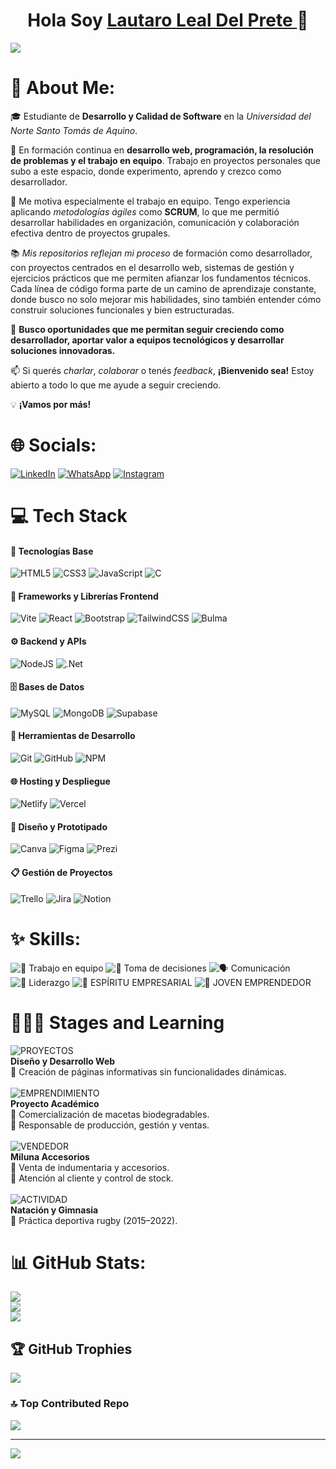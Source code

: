 <div align="center">
  <h1 align> Hola Soy <a href="https://www.linkedin.com/in/lauldp"> Lautaro Leal Del Prete </a>👋 </h1>
   <!-- <img src="Hey.gif" width="45" height="35" alt="Hey Icon"/> GIF CON MOVIMIENTO --> 
</div>
<img src="https://i.ibb.co/zTN5WgQX/LLDP-Horizontal.png">


# 💫 About Me:
🎓 Estudiante de **Desarrollo y Calidad de Software** en la *Universidad del Norte Santo Tomás de Aquino*.
<br>

📌 En formación continua en **desarrollo web, programación, la resolución de problemas y el trabajo en equipo**. Trabajo en proyectos personales que subo a este espacio, donde experimento, aprendo y crezco como desarrollador.
<br>

💬 Me motiva especialmente el trabajo en equipo. Tengo experiencia aplicando *metodologías ágiles* como **SCRUM**, lo que me permitió desarrollar habilidades en organización, comunicación y colaboración efectiva dentro de proyectos grupales.
<br>

📚 *Mis repositorios reflejan mi proceso* de formación como desarrollador, con proyectos centrados en el desarrollo web, sistemas de gestión y ejercicios prácticos que me permiten afianzar los fundamentos técnicos. Cada línea de código forma parte de un camino de aprendizaje constante, donde busco no solo mejorar mis habilidades, sino también entender cómo construir soluciones funcionales y bien estructuradas.
<br>

🚀 **Busco oportunidades que me permitan seguir creciendo como desarrollador, aportar valor a equipos tecnológicos y desarrollar soluciones innovadoras.**
<br>

📫 Si querés *charlar*, *colaborar* o tenés *feedback*, **¡Bienvenido sea!** Estoy abierto a todo lo que me ayude a seguir creciendo.
<br>

💡 **¡Vamos por más!**


# 🌐 Socials:
[![LinkedIn](https://img.shields.io/badge/LinkedIn-0077B5?style=flat-square&logo=linkedin&logoColor=white)](https://www.linkedin.com/in/lauldp)
[![WhatsApp](https://img.shields.io/badge/WhatsApp-25D366?style=flat-square&logo=whatsapp&logoColor=white)](https://wa.me/543813399463)
[![Instagram](https://img.shields.io/badge/Instagram-E4405F?style=flat-square&logo=instagram&logoColor=white)](https://www.instagram.com/lautaro_leall)


# 💻 Tech Stack
#### 🧩 Tecnologías Base
![HTML5](https://img.shields.io/badge/html5-%23E34F26.svg?style=for-the-badge&logo=html5&logoColor=white)
![CSS3](https://img.shields.io/badge/css3-%231572B6.svg?style=for-the-badge&logo=css3&logoColor=white)
![JavaScript](https://img.shields.io/badge/javascript-%23323330.svg?style=for-the-badge&logo=javascript&logoColor=%23F7DF1E)
![C](https://img.shields.io/badge/c-%2300599C.svg?style=for-the-badge&logo=c&logoColor=white)

#### 🧱 Frameworks y Librerías Frontend
![Vite](https://img.shields.io/badge/vite-%23646CFF.svg?style=for-the-badge&logo=vite&logoColor=white)
![React](https://img.shields.io/badge/react-%2320232a.svg?style=for-the-badge&logo=react&logoColor=%2361DAFB)
![Bootstrap](https://img.shields.io/badge/bootstrap-%238511FA.svg?style=for-the-badge&logo=bootstrap&logoColor=white)
![TailwindCSS](https://img.shields.io/badge/tailwindcss-%2338B2AC.svg?style=for-the-badge&logo=tailwind-css&logoColor=white)
![Bulma](https://img.shields.io/badge/bulma-00D0B1?style=for-the-badge&logo=bulma&logoColor=white)

#### ⚙️ Backend y APIs
![NodeJS](https://img.shields.io/badge/node.js-6DA55F?style=for-the-badge&logo=node.js&logoColor=white)
![.Net](https://img.shields.io/badge/.NET-5C2D91?style=for-the-badge&logo=.net&logoColor=white)

#### 🗄️ Bases de Datos
![MySQL](https://img.shields.io/badge/mysql-4479A1.svg?style=for-the-badge&logo=mysql&logoColor=white)
![MongoDB](https://img.shields.io/badge/MongoDB-%234ea94b.svg?style=for-the-badge&logo=mongodb&logoColor=white)
![Supabase](https://img.shields.io/badge/Supabase-3ECF8E?style=for-the-badge&logo=supabase&logoColor=white)

#### 🔧 Herramientas de Desarrollo
![Git](https://img.shields.io/badge/git-%23F05033.svg?style=for-the-badge&logo=git&logoColor=white)
![GitHub](https://img.shields.io/badge/github-%23121011.svg?style=for-the-badge&logo=github&logoColor=white)
![NPM](https://img.shields.io/badge/NPM-%23CB3837.svg?style=for-the-badge&logo=npm&logoColor=white)

#### 🌐 Hosting y Despliegue
![Netlify](https://img.shields.io/badge/netlify-%23000000.svg?style=for-the-badge&logo=netlify&logoColor=#00C7B7)
![Vercel](https://img.shields.io/badge/vercel-%23000000.svg?style=for-the-badge&logo=vercel&logoColor=white)

#### 🎨 Diseño y Prototipado
![Canva](https://img.shields.io/badge/Canva-%2300C4CC.svg?style=for-the-badge&logo=Canva&logoColor=white)
![Figma](https://img.shields.io/badge/figma-%23F24E1E.svg?style=for-the-badge&logo=figma&logoColor=white)
![Prezi](https://img.shields.io/badge/Prezi-%23000000.svg?style=for-the-badge&logo=Prezi&logoColor=white)

#### 📋 Gestión de Proyectos
![Trello](https://img.shields.io/badge/Trello-%23026AA7.svg?style=for-the-badge&logo=Trello&logoColor=white)
![Jira](https://img.shields.io/badge/jira-%230A0FFF.svg?style=for-the-badge&logo=jira&logoColor=white)
![Notion](https://img.shields.io/badge/Notion-%23000000.svg?style=for-the-badge&logo=notion&logoColor=white)

<!--
# 💼​ Portafolio:
[![Portafolio](https://img.shields.io/badge/PORTAFOLIO-P?style=for-the-badge&logo=codementor&logoColor=white&labelColor=Black&color=brown)](https://portafolio-lautaro-leal-del-prete.netlify.app/)
-->

# ✨ Skills:
![🤝 Trabajo en equipo](https://img.shields.io/badge/🤝%20TRABAJO%20EN%20EQUIPO-0052CC?style=for-the-badge&logo=users&logoColor=white)
![🎯 Toma de decisiones](https://img.shields.io/badge/🎯%20TOMA%20DE%20DECISIONES-E67E22?style=for-the-badge&logo=decision&logoColor=white)
![🗣️ Comunicación](https://img.shields.io/badge/🗣️%20COMUNICACIÓN-1ABC9C?style=for-the-badge&logo=comment&logoColor=white)
![👑 Liderazgo](https://img.shields.io/badge/👑%20LIDERAZGO-8E44AD?style=for-the-badge&logo=crown&logoColor=white)
![🚀 ESPÍRITU EMPRESARIAL](https://img.shields.io/badge/🚀%20ESPÍRITU%20EMPRESARIAL-E67E22?style=for-the-badge)
![🌱 JOVEN EMPRENDEDOR](https://img.shields.io/badge/🌱%20JOVEN%20EMPRENDEDOR-E74C3C?style=for-the-badge)


# 🧑🏻‍💼 Stages and Learning
![PROYECTOS](https://img.shields.io/badge/PROYECTOS-AA?style=for-the-badge&logoColor=black&color=AED6F1) <br>
**Diseño y Desarrollo Web**  <br>
🔹 Creación de páginas informativas sin funcionalidades dinámicas. <br>
<br>
![EMPRENDIMIENTO](https://img.shields.io/badge/EMPRENDIMIENTO-AA?style=for-the-badge&logoColor=black&color=AED6F1) <br>
**Proyecto Académico**  <br>
🔹 Comercialización de macetas biodegradables.<br>
🔹 Responsable de producción, gestión y ventas. <br>
<br>
![VENDEDOR](https://img.shields.io/badge/VENDEDOR-AA?style=for-the-badge&logoColor=black&color=AED6F1) <br>
**Miluna Accesorios**  <br>
🔹 Venta de indumentaria y accesorios.<br>
🔹 Atención al cliente y control de stock. <br>
<br>
![ACTIVIDAD](https://img.shields.io/badge/ACTIVIDAD%20DEPORTIVA-AA?style=for-the-badge&logoColor=black&color=AED6F1) <br>
**Natación y Gimnasia**  <br>
🔹 Práctica deportiva rugby (2015–2022). <br>


# 📊 GitHub Stats:
![](https://github-readme-stats.vercel.app/api?username=LautaroLeall&theme=tokyonight&hide_border=false&include_all_commits=true&count_private=true)<br/>
![](https://nirzak-streak-stats.vercel.app/?user=LautaroLeall&theme=tokyonight&hide_border=false)<br/>
![](https://github-readme-stats.vercel.app/api/top-langs/?username=LautaroLeall&theme=tokyonight&hide_border=false&include_all_commits=true&count_private=true&layout=compact)


## 🏆 GitHub Trophies
![](https://github-profile-trophy.vercel.app/?username=LautaroLeall&theme=tokyonight&no-frame=false&no-bg=false&margin-w=4)


### 🔝 Top Contributed Repo
![](https://github-contributor-stats.vercel.app/api?username=LautaroLeall&limit=5&theme=tokyonight&combine_all_yearly_contributions=true)

---
[![](https://visitcount.itsvg.in/api?id=LautaroLeall&icon=2&color=0)](https://visitcount.itsvg.in)

<!-- Proudly created with GPRM ( https://gprm.itsvg.in ) -->
